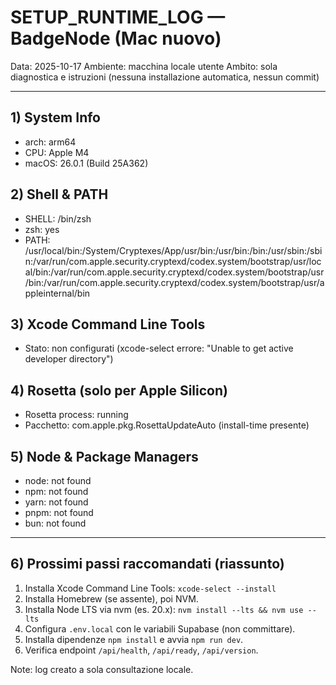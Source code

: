 # SETUP_RUNTIME_LOG — BadgeNode (Mac nuovo)

Data: 2025-10-17
Ambiente: macchina locale utente
Ambito: sola diagnostica e istruzioni (nessuna installazione automatica, nessun commit)

---

## 1) System Info
- arch: arm64
- CPU: Apple M4
- macOS: 26.0.1 (Build 25A362)

## 2) Shell & PATH
- SHELL: /bin/zsh
- zsh: yes
- PATH: /usr/local/bin:/System/Cryptexes/App/usr/bin:/usr/bin:/bin:/usr/sbin:/sbin:/var/run/com.apple.security.cryptexd/codex.system/bootstrap/usr/local/bin:/var/run/com.apple.security.cryptexd/codex.system/bootstrap/usr/bin:/var/run/com.apple.security.cryptexd/codex.system/bootstrap/usr/appleinternal/bin

## 3) Xcode Command Line Tools
- Stato: non configurati (xcode-select errore: "Unable to get active developer directory")

## 4) Rosetta (solo per Apple Silicon)
- Rosetta process: running
- Pacchetto: com.apple.pkg.RosettaUpdateAuto (install-time presente)

## 5) Node & Package Managers
- node: not found
- npm: not found
- yarn: not found
- pnpm: not found
- bun: not found

---

## 6) Prossimi passi raccomandati (riassunto)
1. Installa Xcode Command Line Tools: `xcode-select --install`
2. Installa Homebrew (se assente), poi NVM.
3. Installa Node LTS via nvm (es. 20.x): `nvm install --lts && nvm use --lts`
4. Configura `.env.local` con le variabili Supabase (non committare).
5. Installa dipendenze `npm install` e avvia `npm run dev`.
6. Verifica endpoint `/api/health`, `/api/ready`, `/api/version`.

Note: log creato a sola consultazione locale.
